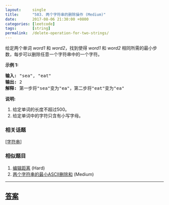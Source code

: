 ```yaml
---
layout:     single
title:      "583. 两个字符串的删除操作 (Medium)"
date:       2017-08-06 21:30:00 +0800
categories: [leetcode]
tags:       [string]
permalink:  /delete-operation-for-two-strings/
---
```


<p>给定两个单词&nbsp;<em>word1&nbsp;</em>和&nbsp;<em>word2</em>，找到使得&nbsp;<em>word1&nbsp;</em>和&nbsp;<em>word2&nbsp;</em>相同所需的最小步数，每步可以删除任意一个字符串中的一个字符。</p>

<p><strong>示例 1:</strong></p>

<pre>
<strong>输入:</strong> &quot;sea&quot;, &quot;eat&quot;
<strong>输出:</strong> 2
<strong>解释:</strong> 第一步将&quot;sea&quot;变为&quot;ea&quot;，第二步将&quot;eat&quot;变为&quot;ea&quot;
</pre>

<p><strong>说明:</strong></p>

<ol>
	<li>给定单词的长度不超过500。</li>
	<li>给定单词中的字符只含有小写字母。</li>
</ol>

### 相关话题
  [[字符串](https://github.com/openset/leetcode/tree/master/tag/string/README.md)]

### 相似题目
  1. [编辑距离](/edit-distance) (Hard)
  1. [两个字符串的最小ASCII删除和](/minimum-ascii-delete-sum-for-two-strings) (Medium)

---

## [答案](https://github.com/openset/leetcode/tree/master/problems/delete-operation-for-two-strings)
